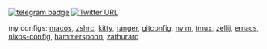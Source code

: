 [![telegram badge](https://img.shields.io/badge/%40vyorkin-telegram-%23fff)](https://t.me/vyorkin)
[![Twitter URL](https://img.shields.io/twitter/url?label=%40yorkin&url=https%3A%2F%2Ftwitter.com%2Fyorkin)](https://twitter.com/yorkin)

my configs: [macos](https://github.com/vyorkin/macos.git), [zshrc](https://github.com/vyorkin/zshrc), [kitty](https://github.com/vyorkin/kitty), [ranger](https://github.com/vyorkin/ranger), [gitconfig](https://github.com/vyorkin/gitconfig), [nvim](https://github.com/vyorkin/nvim), [tmux](https://github.com/vyorkin/tmux.conf), [zellij](https://github.com/vyorkin/zellij), [emacs](https://github.com/vyorkin/emacs.d), [nixos-config](https://github.com/vyorkin/nixos-config), [hammerspoon](https://gist.github.com/vyorkin/aaeffac936e374052e7a19d0805ad8a9), [zathurarc](https://gist.github.com/vyorkin/4b9c23bfd6310e5721ad3999b4fe2dbb)
